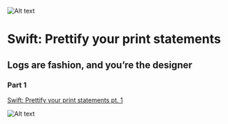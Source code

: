 ![Alt text](https://cdn-images-1.medium.com/max/1600/1*_ugFObrNNQh1Zj5m-tihZg.png)

# Swift: Prettify your print statements 
## Logs are fashion, and you’re the designer

### Part 1
[Swift: Prettify your print statements pt. 1](https://medium.com/p/64832bb7fafa/)

![Alt text](https://cdn-images-1.medium.com/max/1600/1*jg0ZyJOF0qzttmjl24hLgw.jpeg)